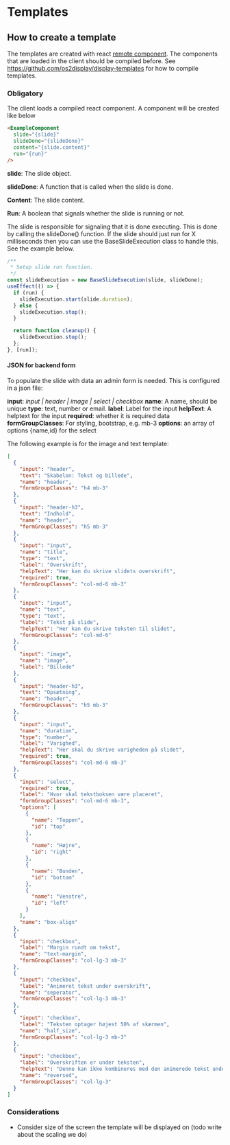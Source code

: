 # Templates

## How to create a template
The templates are created with react [remote component](https://github.com/Paciolan/remote-component).
The components that are loaded in the client should be compiled before. See https://github.com/os2display/display-templates
for how to compile templates.

### Obligatory

The client loads a compiled react component.
A component will be created like below

```html
<ExampleComponent
  slide="{slide}"
  slideDone="{slideDone}"
  content="{slide.content}"
  run="{run}"
/>
```

**slide**: The slide object.

**slideDone**: A function that is called when the slide is done.

**Content**: The slide content.

**Run**: A boolean that signals whether the slide is running or not.

The slide is responsible for signaling that it is done executing.
This is done by calling the slideDone() function.
If the slide should just run for X milliseconds then you can use the BaseSlideExecution class to handle this.
See the example below.

```javascript
/**
 * Setup slide run function.
 */
const slideExecution = new BaseSlideExecution(slide, slideDone);
useEffect(() => {
  if (run) {
    slideExecution.start(slide.duration);
  } else {
    slideExecution.stop();
  }

  return function cleanup() {
    slideExecution.stop();
  };
}, [run]);
```

#### JSON for backend form

To populate the slide with data an admin form is needed. This is configured in a json file:

**input**: _input | header | image | select | checkbox_
**name**: A name, should be unique
**type**: text, number or email.
**label**: Label for the input
**helpText**: A helptext for the input
**required**: whether it is required data
**formGroupClasses**: For styling, bootstrap, e.g. mb-3
**options**: an array of options {name,id} for the select

The following example is for the image and text template:

```json
[
  {
    "input": "header",
    "text": "Skabelon: Tekst og billede",
    "name": "header",
    "formGroupClasses": "h4 mb-3"
  },
  {
    "input": "header-h3",
    "text": "Indhold",
    "name": "header",
    "formGroupClasses": "h5 mb-3"
  },
  {
    "input": "input",
    "name": "title",
    "type": "text",
    "label": "Overskrift",
    "helpText": "Her kan du skrive slidets overskrift",
    "required": true,
    "formGroupClasses": "col-md-6 mb-3"
  },
  {
    "input": "input",
    "name": "text",
    "type": "text",
    "label": "Tekst på slide",
    "helpText": "Her kan du skrive teksten til slidet",
    "formGroupClasses": "col-md-6"
  },
  {
    "input": "image",
    "name": "image",
    "label": "Billede"
  },
  {
    "input": "header-h3",
    "text": "Opsætning",
    "name": "header",
    "formGroupClasses": "h5 mb-3"
  },
  {
    "input": "input",
    "name": "duration",
    "type": "number",
    "label": "Varighed",
    "helpText": "Her skal du skrive varigheden på slidet",
    "required": true,
    "formGroupClasses": "col-md-6 mb-3"
  },
  {
    "input": "select",
    "required": true,
    "label": "Hvor skal tekstboksen være placeret",
    "formGroupClasses": "col-md-6 mb-3",
    "options": [
      {
        "name": "Toppen",
        "id": "top"
      },
      {
        "name": "Højre",
        "id": "right"
      },
      {
        "name": "Bunden",
        "id": "bottom"
      },
      {
        "name": "Venstre",
        "id": "left"
      }
    ],
    "name": "box-align"
  },
  {
    "input": "checkbox",
    "label": "Margin rundt om tekst",
    "name": "text-margin",
    "formGroupClasses": "col-lg-3 mb-3"
  },
  {
    "input": "checkbox",
    "label": "Animeret tekst under overskrift",
    "name": "seperator",
    "formGroupClasses": "col-lg-3 mb-3"
  },
  {
    "input": "checkbox",
    "label": "Teksten optager højest 50% af skærmen",
    "name": "half_size",
    "formGroupClasses": "col-lg-3 mb-3"
  },
  {
    "input": "checkbox",
    "label": "Overskriften er under teksten",
    "helpText": "Denne kan ikke kombineres med den animerede tekst under overskriften",
    "name": "reversed",
    "formGroupClasses": "col-lg-3"
  }
]
```

### Considerations

- Consider size of the screen the template will be displayed on (todo write about the scaling we do)
